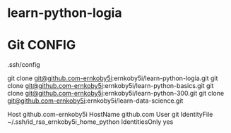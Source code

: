 # learn-python-logia

# Git CONFIG

.ssh/config

git clone git@github.com-ernkoby5i:ernkoby5i/learn-python-logia.git
git clone git@github.com-ernkoby5i:ernkoby5i/learn-python-basics.git
git clone git@github.com-ernkoby5i:ernkoby5i/learn-python-300.git
git clone git@github.com-ernkoby5i:ernkoby5i/learn-data-science.git


Host github.com-ernkoby5i
    HostName github.com
    User git
    IdentityFile ~/.ssh/id_rsa_ernkoby5i_home_python
    IdentitiesOnly yes 
